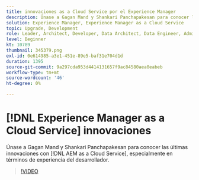 ```yaml
---
title: innovaciones as a Cloud Service por el Experience Manager
description: Únase a Gagan Mand y Shankari Panchapakesan para conocer las últimas innovaciones con [!DNL AEM as a Cloud Service], especialmente en términos de experiencia del desarrollador.
solution: Experience Manager, Experience Manager as a Cloud Service
topic: Upgrade, Development
role: Leader, Architect, Developer, Data Architect, Data Engineer, Admin, User
level: Beginner
kt: 10789
thumbnail: 345379.png
exl-id: 0e614985-a3e1-451e-89e5-baf31e704d1d
duration: 1395
source-git-commit: 9a297cda953d4414131657f9ac84580aea0eabeb
workflow-type: tm+mt
source-wordcount: '46'
ht-degree: 0%

---
```


# [!DNL Experience Manager as a Cloud Service] innovaciones

Únase a Gagan Mand y Shankari Panchapakesan para conocer las últimas innovaciones con [!DNL AEM as a Cloud Service], especialmente en términos de experiencia del desarrollador.

>[!VIDEO](https://video.tv.adobe.com/v/345379/?quality=12&learn=on)
